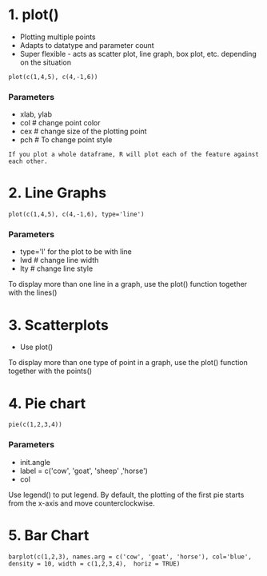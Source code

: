 # 1. plot()
- Plotting multiple points
- Adapts to datatype and parameter count
- Super flexible - acts as scatter plot, line graph, box plot, etc. depending on the situation
```
plot(c(1,4,5), c(4,-1,6))
```
### Parameters
- xlab, ylab
- col # change point color
- cex # change size of the plotting point
- pch # To change point style

`If you plot a whole dataframe, R will plot each of the feature against each other.`

# 2. Line Graphs
```
plot(c(1,4,5), c(4,-1,6), type='line')
```
### Parameters
- type='l' for the plot to be with line
- lwd # change line width
- lty # change line style

To display more than one line in a graph, use the plot() function together with the lines()

# 3. Scatterplots
- Use plot() 

To display more than one type of point in a graph, use the plot() function together with the points()

# 4. Pie chart
```
pie(c(1,2,3,4))
```
### Parameters
- init.angle
- label = c('cow', 'goat', 'sheep' ,'horse')
- col

Use legend() to put legend. By default, the plotting of the first pie starts from the x-axis and move counterclockwise.

# 5. Bar Chart
```
barplot(c(1,2,3), names.arg = c('cow', 'goat', 'horse'), col='blue', density = 10, width = c(1,2,3,4),  horiz = TRUE)

```